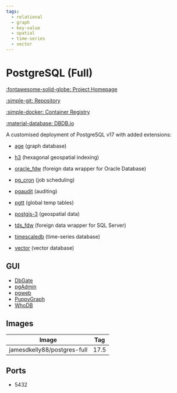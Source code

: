 ```yaml
---
tags:
  - relational
  - graph
  - key-value
  - spatial
  - time-series
  - vector
---
```

# PostgreSQL (Full)

[:fontawesome-solid-globe: Project Homepage](https://www.postgresql.org/)

[:simple-git: Repository](https://git.postgresql.org/gitweb/?p=postgresql.git)

[:simple-docker: Container Registry](https://hub.docker.com/r/jamesdkelly88/postgres)

[:material-database: DBDB.io](https://dbdb.io/db/postgresql)

A customised deployment of PostgreSQL v17 with added extensions:

- [age](https://age.apache.org/) (graph database)

- [h3](https://github.com/zachasme/h3-pg) (hexagonal geospatial indexing)

- [oracle_fdw](https://github.com/laurenz/oracle_fdw) (foreign data wrapper for Oracle Database)

- [pg_cron](https://github.com/citusdata/pg_cron) (job scheduling)

- [pgaudit](https://www.pgaudit.org/) (auditing)

- [pgtt](https://github.com/darold/pgtt) (global temp tables)

- [postgis-3](https://postgis.net/) (geospatial data)

- [tds_fdw](https://github.com/tds-fdw/tds_fdw) (foreign data wrapper for SQL Server)

- [timescaledb](https://github.com/timescale/timescaledb) (time-series database)

- [vector](https://github.com/pgvector/pgvector) (vector database)

## GUI

- [DbGate](../dbgate)
- [pgAdmin](../pgadmin)
- [pgweb](../pgweb)
- [PuppyGraph](../puppygraph)
- [WhoDB](../whodb)

## Images
| Image | Tag |
| --- | --- |
| jamesdkelly88/postgres-full | 17.5 |

## Ports
- 5432


